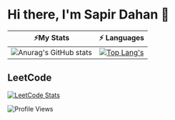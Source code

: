 # Hi there, I'm Sapir Dahan 👋

|                                                                                    ⚡My Stats                                                                                      |                                                                                                    ⚡ Languages                                                                                                    |
|:----------------------------------------------------------------------------------------------------------------------------------------------------------------------------------------------:|:----------------------------------------------------------------------------------------------------------------------------------------------------------------------------------------------------------------:|
| ![Anurag's GitHub stats](https://github-readme-stats.vercel.app/api?username=SapirDahan&show_icons=true&rank_icon=github&theme=dracula&icon_color=ff79c6&cache_seconds=180) | [![Top Lang's](https://github-readme-stats.vercel.app/api/top-langs/?username=SapirDahan&hide=jupyter%20notebook&layout=compact&langs_count=6&card_width=450&theme=dracula)](https://github.com/anuraghazra/github-readme-stats&cache_seconds=180) |

## LeetCode

[![LeetCode Stats](https://leetcard.jacoblin.cool/SapirDahan?&theme=unicorn&hide=ranking&ext=skills)](https://leetcode.com/SapirDahan/)

![Profile Views](https://komarev.com/ghpvc/?username=SapirDahan&color=ff69b4)
